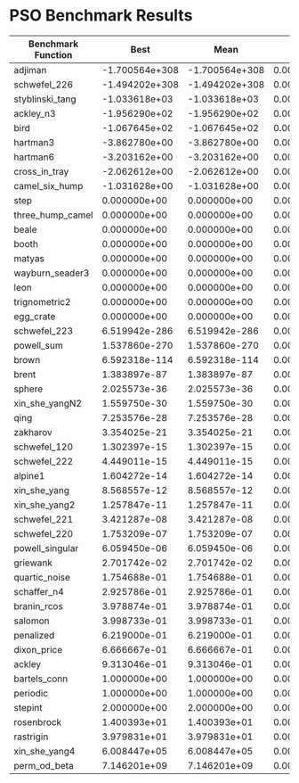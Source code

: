 # PSO Benchmark Results

| Benchmark Function              | Best             | Mean             | Std              | Rank |
|--------------------------------|------------------|------------------|------------------|------|
| adjiman                        | -1.700564e+308 | -1.700564e+308 | 0.000000e+00 |    1 |
| schwefel_226                   | -1.494202e+308 | -1.494202e+308 | 0.000000e+00 |    2 |
| styblinski_tang                | -1.033618e+03 | -1.033618e+03 | 0.000000e+00 |    3 |
| ackley_n3                      | -1.956290e+02 | -1.956290e+02 | 0.000000e+00 |    4 |
| bird                           | -1.067645e+02 | -1.067645e+02 | 0.000000e+00 |    5 |
| hartman3                       | -3.862780e+00 | -3.862780e+00 | 0.000000e+00 |    6 |
| hartman6                       | -3.203162e+00 | -3.203162e+00 | 0.000000e+00 |    7 |
| cross_in_tray                  | -2.062612e+00 | -2.062612e+00 | 0.000000e+00 |    8 |
| camel_six_hump                 | -1.031628e+00 | -1.031628e+00 | 0.000000e+00 |    9 |
| step                           | 0.000000e+00 | 0.000000e+00 | 0.000000e+00 |   10 |
| three_hump_camel               | 0.000000e+00 | 0.000000e+00 | 0.000000e+00 |   11 |
| beale                          | 0.000000e+00 | 0.000000e+00 | 0.000000e+00 |   12 |
| booth                          | 0.000000e+00 | 0.000000e+00 | 0.000000e+00 |   13 |
| matyas                         | 0.000000e+00 | 0.000000e+00 | 0.000000e+00 |   14 |
| wayburn_seader3                | 0.000000e+00 | 0.000000e+00 | 0.000000e+00 |   15 |
| leon                           | 0.000000e+00 | 0.000000e+00 | 0.000000e+00 |   16 |
| trignometric2                  | 0.000000e+00 | 0.000000e+00 | 0.000000e+00 |   17 |
| egg_crate                      | 0.000000e+00 | 0.000000e+00 | 0.000000e+00 |   18 |
| schwefel_223                   | 6.519942e-286 | 6.519942e-286 | 0.000000e+00 |   19 |
| powell_sum                     | 1.537860e-270 | 1.537860e-270 | 0.000000e+00 |   20 |
| brown                          | 6.592318e-114 | 6.592318e-114 | 0.000000e+00 |   21 |
| brent                          | 1.383897e-87 | 1.383897e-87 | 0.000000e+00 |   22 |
| sphere                         | 2.025573e-36 | 2.025573e-36 | 0.000000e+00 |   23 |
| xin_she_yangN2                 | 1.559750e-30 | 1.559750e-30 | 0.000000e+00 |   24 |
| qing                           | 7.253576e-28 | 7.253576e-28 | 0.000000e+00 |   25 |
| zakharov                       | 3.354025e-21 | 3.354025e-21 | 0.000000e+00 |   26 |
| schwefel_120                   | 1.302397e-15 | 1.302397e-15 | 0.000000e+00 |   27 |
| schwefel_222                   | 4.449011e-15 | 4.449011e-15 | 0.000000e+00 |   28 |
| alpine1                        | 1.604272e-14 | 1.604272e-14 | 0.000000e+00 |   29 |
| xin_she_yang                   | 8.568557e-12 | 8.568557e-12 | 0.000000e+00 |   30 |
| xin_she_yang2                  | 1.257847e-11 | 1.257847e-11 | 0.000000e+00 |   31 |
| schwefel_221                   | 3.421287e-08 | 3.421287e-08 | 0.000000e+00 |   32 |
| schwefel_220                   | 1.753209e-07 | 1.753209e-07 | 0.000000e+00 |   33 |
| powell_singular                | 6.059450e-06 | 6.059450e-06 | 0.000000e+00 |   34 |
| griewank                       | 2.701742e-02 | 2.701742e-02 | 0.000000e+00 |   35 |
| quartic_noise                  | 1.754688e-01 | 1.754688e-01 | 0.000000e+00 |   36 |
| schaffer_n4                    | 2.925786e-01 | 2.925786e-01 | 0.000000e+00 |   37 |
| branin_rcos                    | 3.978874e-01 | 3.978874e-01 | 0.000000e+00 |   38 |
| salomon                        | 3.998733e-01 | 3.998733e-01 | 0.000000e+00 |   39 |
| penalized                      | 6.219000e-01 | 6.219000e-01 | 0.000000e+00 |   40 |
| dixon_price                    | 6.666667e-01 | 6.666667e-01 | 0.000000e+00 |   41 |
| ackley                         | 9.313046e-01 | 9.313046e-01 | 0.000000e+00 |   42 |
| bartels_conn                   | 1.000000e+00 | 1.000000e+00 | 0.000000e+00 |   43 |
| periodic                       | 1.000000e+00 | 1.000000e+00 | 0.000000e+00 |   44 |
| stepint                        | 2.000000e+00 | 2.000000e+00 | 0.000000e+00 |   45 |
| rosenbrock                     | 1.400393e+01 | 1.400393e+01 | 0.000000e+00 |   46 |
| rastrigin                      | 3.979831e+01 | 3.979831e+01 | 0.000000e+00 |   47 |
| xin_she_yang4                  | 6.008447e+05 | 6.008447e+05 | 0.000000e+00 |   48 |
| perm_od_beta                   | 7.146201e+09 | 7.146201e+09 | 0.000000e+00 |   49 |